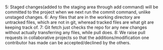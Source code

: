 5: Staged changes(added to the staging area through add command) will be committed to the project when we next run the commit command, unlike unstaged changes.
6: Any files that are in the working directory are untracked files, which are not in git, wheread tracked files are what git are keeping track of.
7: Git fetch just checks the repo for any new changes without actually transferring any files, while pull does. 
8: We raise pull requests in collaborative projects so that the additions/modification one contributor has made can be accepted/declined by the others. 
